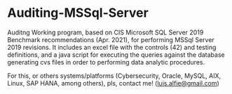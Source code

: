 # Auditing-MSSql-Server

Auditng Working program, based on CIS Microsoft SQL Server 2019 Benchmark recommendations (Apr. 2021), for performing MSSql Server 2019 revisions. It includes an excel file with the controls (42) and testing definitions, and a java script for executing the queries against the database generating cvs files in order to performing data analytic procedures.

For this, or others systems/platforms (Cybersecurity, Oracle, MySQL, AIX, Linux, SAP HANA, among others), pls, contact me! (luis.alfie@gmail.com)
